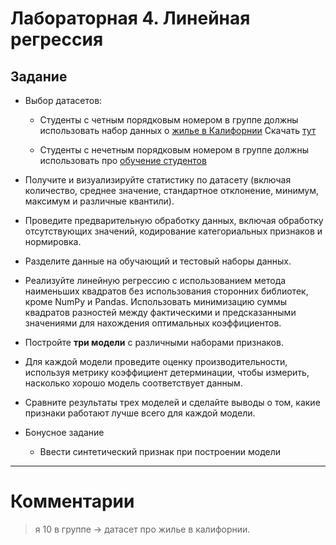 # Лабораторная 4. Линейная регрессия

## Задание

- Выбор датасетов:
    - Студенты с четным порядковым номером в группе должны использовать набор
      данных о [жилье в Калифорнии](https://developers.google.com/machine-learning/crash-course/california-housing-data-description?hl=ru)
      Скачать [тут](https://download.mlcc.google.com/mledu-datasets/california_housing_train.csv)

    - Студенты с нечетным порядковым номером в группе должны использовать про
      [обучение студентов](https://www.kaggle.com/datasets/nikhil7280/student-performance-multiple-linear-regression)

- Получите и визуализируйте статистику по датасету (включая количество, среднее
  значение, стандартное отклонение, минимум, максимум и различные квантили).

- Проведите предварительную обработку данных, включая обработку отсутствующих
  значений, кодирование категориальных признаков и нормировка.

- Разделите данные на обучающий и тестовый наборы данных.

- Реализуйте линейную регрессию с использованием метода наименьших квадратов
  без использования сторонних библиотек, кроме NumPy и Pandas. Использовать
  минимизацию суммы квадратов разностей между фактическими и предсказанными
  значениями для нахождения оптимальных коэффициентов.

- Постройте **три модели** с различными наборами признаков.

- Для каждой модели проведите оценку производительности, используя метрику
  коэффициент детерминации, чтобы измерить, насколько хорошо модель
  соответствует данным.

- Сравните результаты трех моделей и сделайте выводы о том, какие признаки
  работают лучше всего для каждой модели.

- Бонусное задание
    - Ввести синтетический признак при построении модели

- - -
# Комментарии

> я 10 в группе -> датасет про жилье в калифорнии.
